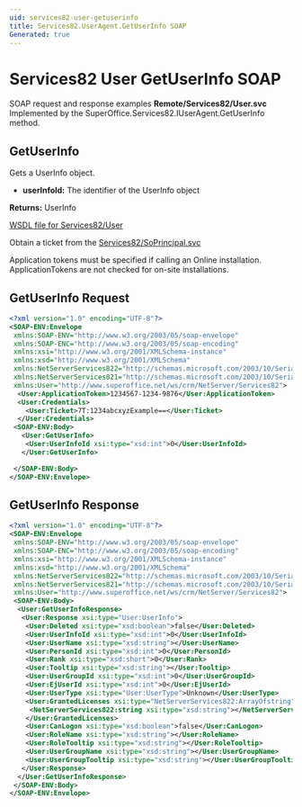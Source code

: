 ```yaml
---
uid: services82-user-getuserinfo
title: Services82.UserAgent.GetUserInfo SOAP
Generated: true
---
```


# Services82 User GetUserInfo SOAP

SOAP request and response examples **Remote/Services82/User.svc**
Implemented by the <see cref="M:SuperOffice.Services82.IUserAgent.GetUserInfo">SuperOffice.Services82.IUserAgent.GetUserInfo</see> method.

## GetUserInfo

Gets a UserInfo object.

* **userInfoId:** The identifier of the UserInfo object

**Returns:** UserInfo


[WSDL file for Services82/User](../Services82-User.md)

Obtain a ticket from the [Services82/SoPrincipal.svc](../SoPrincipal/index.md)

Application tokens must be specified if calling an Online installation. ApplicationTokens are not checked for on-site installations.

## GetUserInfo Request

```xml
<?xml version="1.0" encoding="UTF-8"?>
<SOAP-ENV:Envelope
 xmlns:SOAP-ENV="http://www.w3.org/2003/05/soap-envelope"
 xmlns:SOAP-ENC="http://www.w3.org/2003/05/soap-encoding"
 xmlns:xsi="http://www.w3.org/2001/XMLSchema-instance"
 xmlns:xsd="http://www.w3.org/2001/XMLSchema"
 xmlns:NetServerServices822="http://schemas.microsoft.com/2003/10/Serialization/Arrays"
 xmlns:NetServerServices821="http://schemas.microsoft.com/2003/10/Serialization/"
 xmlns:User="http://www.superoffice.net/ws/crm/NetServer/Services82">
  <User:ApplicationToken>1234567-1234-9876</User:ApplicationToken>
  <User:Credentials>
    <User:Ticket>7T:1234abcxyzExample==</User:Ticket>
  </User:Credentials>
 <SOAP-ENV:Body>
   <User:GetUserInfo>
    <User:UserInfoId xsi:type="xsd:int">0</User:UserInfoId>
   </User:GetUserInfo>

 </SOAP-ENV:Body>
</SOAP-ENV:Envelope>

```


## GetUserInfo Response

```xml
<?xml version="1.0" encoding="UTF-8"?>
<SOAP-ENV:Envelope
 xmlns:SOAP-ENV="http://www.w3.org/2003/05/soap-envelope"
 xmlns:SOAP-ENC="http://www.w3.org/2003/05/soap-encoding"
 xmlns:xsi="http://www.w3.org/2001/XMLSchema-instance"
 xmlns:xsd="http://www.w3.org/2001/XMLSchema"
 xmlns:NetServerServices822="http://schemas.microsoft.com/2003/10/Serialization/Arrays"
 xmlns:NetServerServices821="http://schemas.microsoft.com/2003/10/Serialization/"
 xmlns:User="http://www.superoffice.net/ws/crm/NetServer/Services82">
 <SOAP-ENV:Body>
  <User:GetUserInfoResponse>
   <User:Response xsi:type="User:UserInfo">
    <User:Deleted xsi:type="xsd:boolean">false</User:Deleted>
    <User:UserInfoId xsi:type="xsd:int">0</User:UserInfoId>
    <User:UserName xsi:type="xsd:string"></User:UserName>
    <User:PersonId xsi:type="xsd:int">0</User:PersonId>
    <User:Rank xsi:type="xsd:short">0</User:Rank>
    <User:Tooltip xsi:type="xsd:string"></User:Tooltip>
    <User:UserGroupId xsi:type="xsd:int">0</User:UserGroupId>
    <User:EjUserId xsi:type="xsd:int">0</User:EjUserId>
    <User:UserType xsi:type="User:UserType">Unknown</User:UserType>
    <User:GrantedLicenses xsi:type="NetServerServices822:ArrayOfstring">
     <NetServerServices822:string xsi:type="xsd:string"></NetServerServices822:string>
    </User:GrantedLicenses>
    <User:CanLogon xsi:type="xsd:boolean">false</User:CanLogon>
    <User:RoleName xsi:type="xsd:string"></User:RoleName>
    <User:RoleTooltip xsi:type="xsd:string"></User:RoleTooltip>
    <User:UserGroupName xsi:type="xsd:string"></User:UserGroupName>
    <User:UserGroupTooltip xsi:type="xsd:string"></User:UserGroupTooltip>
   </User:Response>
  </User:GetUserInfoResponse>
 </SOAP-ENV:Body>
</SOAP-ENV:Envelope>

```

